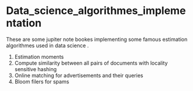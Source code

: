 # Data_science_algorithmes_implementation
These are some jupiter note bookes implementing some famous estimation algorithmes used in data science .

 1. Estimation moments
 2. Compute similarity between all pairs of documents with locality sensitive hashing
 3. Online matching for advertisements and their queries 
 4. Bloom filers for spams 
